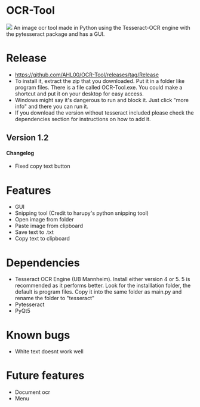 # OCR-Tool
<img src="https://drive.google.com/uc?id=1euxkv4WZxLdSLhbCowzhqfcCOqspuXy7">
An image ocr tool made in Python using the Tesseract-OCR engine with the pytesseract package and has a GUI.

# Release
- https://github.com/AHL00/OCR-Tool/releases/tag/Release
- To install it, extract the zip that you downloaded. Put it in a folder like program files. There is a file called OCR-Tool.exe. You could make a shortcut and put it on your desktop for easy access. 
- Windows might say it's dangerous to run and block it. Just click "more info" and there you can run it. 
- If you download the version without tesseract included please check the dependencies section for instructions on how to add it. 

## Version 1.2
#### Changelog
- Fixed copy text button


# Features
- GUI
- Snipping tool (Credit to harupy's python snipping tool)
- Open image from folder 
- Paste image from clipboard
- Save text to .txt
- Copy text to clipboard

# Dependencies
- Tesseract OCR Engine (UB Mannheim). Install either version 4 or 5. 5 is recommended as it performs better. Look for the installlation folder, the default is program files. Copy it into the same folder as main.py and rename the folder to "tesseract"
- Pytesseract
- PyQt5

# Known bugs
- White text doesnt work well

# Future features
- Document ocr
- Menu

